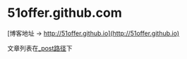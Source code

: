 # 51offer.github.com

[博客地址 -> http://51offer.github.io](http://51offer.github.io)

文章列表在[_post路径](https://github.com/51offer/51offer.github.com/tree/Hexo/source/_posts)下
